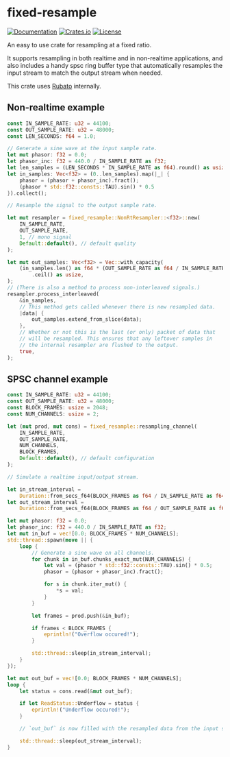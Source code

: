 # fixed-resample

[![Documentation](https://docs.rs/fixed-resample/badge.svg)](https://docs.rs/fixed-resample)
[![Crates.io](https://img.shields.io/crates/v/fixed-resample.svg)](https://crates.io/crates/fixed-resample)
[![License](https://img.shields.io/crates/l/fixed-resample.svg)](https://github.com/MeadowlarkDAW/fixed-resample/blob/main/LICENSE)

An easy to use crate for resampling at a fixed ratio.

It supports resampling in both realtime and in non-realtime applications, and also includes a handy spsc ring buffer type that automatically resamples the input stream to match the output stream when needed.

This crate uses [Rubato](https://github.com/henquist/rubato) internally.

## Non-realtime example

```rust
const IN_SAMPLE_RATE: u32 = 44100;
const OUT_SAMPLE_RATE: u32 = 48000;
const LEN_SECONDS: f64 = 1.0;

// Generate a sine wave at the input sample rate.
let mut phasor: f32 = 0.0;
let phasor_inc: f32 = 440.0 / IN_SAMPLE_RATE as f32;
let len_samples = (LEN_SECONDS * IN_SAMPLE_RATE as f64).round() as usize;
let in_samples: Vec<f32> = (0..len_samples).map(|_| {
    phasor = (phasor + phasor_inc).fract();
    (phasor * std::f32::consts::TAU).sin() * 0.5
}).collect();

// Resample the signal to the output sample rate.

let mut resampler = fixed_resample::NonRtResampler::<f32>::new(
    IN_SAMPLE_RATE,
    OUT_SAMPLE_RATE,
    1, // mono signal
    Default::default(), // default quality
);

let mut out_samples: Vec<f32> = Vec::with_capacity(
    (in_samples.len() as f64 * (OUT_SAMPLE_RATE as f64 / IN_SAMPLE_RATE as f64))
        .ceil() as usize,
);
// (There is also a method to process non-interleaved signals.)
resampler.process_interleaved(
    &in_samples,
    // This method gets called whenever there is new resampled data.
    |data| {
        out_samples.extend_from_slice(data);
    },
    // Whether or not this is the last (or only) packet of data that
    // will be resampled. This ensures that any leftover samples in
    // the internal resampler are flushed to the output.
    true,
);

```

## SPSC channel example

```rust
const IN_SAMPLE_RATE: u32 = 44100;
const OUT_SAMPLE_RATE: u32 = 48000;
const BLOCK_FRAMES: usize = 2048;
const NUM_CHANNELS: usize = 2;

let (mut prod, mut cons) = fixed_resample::resampling_channel(
    IN_SAMPLE_RATE,
    OUT_SAMPLE_RATE,
    NUM_CHANNELS,
    BLOCK_FRAMES,
    Default::default(), // default configuration
);

// Simulate a realtime input/output stream.

let in_stream_interval =
    Duration::from_secs_f64(BLOCK_FRAMES as f64 / IN_SAMPLE_RATE as f64);
let out_stream_interval =
    Duration::from_secs_f64(BLOCK_FRAMES as f64 / OUT_SAMPLE_RATE as f64);

let mut phasor: f32 = 0.0;
let phasor_inc: f32 = 440.0 / IN_SAMPLE_RATE as f32;
let mut in_buf = vec![0.0; BLOCK_FRAMES * NUM_CHANNELS];
std::thread::spawn(move || {
    loop {
        // Generate a sine wave on all channels.
        for chunk in in_buf.chunks_exact_mut(NUM_CHANNELS) {
            let val = (phasor * std::f32::consts::TAU).sin() * 0.5;
            phasor = (phasor + phasor_inc).fract();

            for s in chunk.iter_mut() {
                *s = val;
            }
        }

        let frames = prod.push(&in_buf);

        if frames < BLOCK_FRAMES {
            eprintln!("Overflow occured!");
        }

        std::thread::sleep(in_stream_interval);
    }
});

let mut out_buf = vec![0.0; BLOCK_FRAMES * NUM_CHANNELS];
loop {
    let status = cons.read(&mut out_buf);

    if let ReadStatus::Underflow = status {
        eprintln!("Underflow occured!");
    }

    // `out_buf` is now filled with the resampled data from the input stream.

    std::thread::sleep(out_stream_interval);
}
```